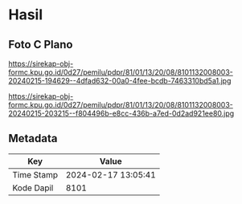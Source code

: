 # Hasil

## Foto C Plano

https://sirekap-obj-formc.kpu.go.id/0d27/pemilu/pdpr/81/01/13/20/08/8101132008003-20240215-194629--4dfad632-00a0-4fee-bcdb-7463310bd5a1.jpg

https://sirekap-obj-formc.kpu.go.id/0d27/pemilu/pdpr/81/01/13/20/08/8101132008003-20240215-203215--f804496b-e8cc-436b-a7ed-0d2ad921ee80.jpg


## Metadata

| Key        | Value               |
| ---------- | ------------------- |
| Time Stamp | 2024-02-17 13:05:41 |
| Kode Dapil | 8101                |



